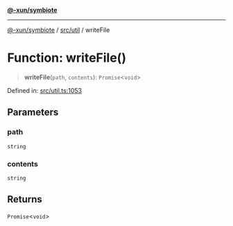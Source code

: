 [**@-xun/symbiote**](../../../README.md)

***

[@-xun/symbiote](../../../README.md) / [src/util](../README.md) / writeFile

# Function: writeFile()

> **writeFile**(`path`, `contents`): `Promise`\<`void`\>

Defined in: [src/util.ts:1053](https://github.com/Xunnamius/symbiote/blob/c3eb624b24481297d928007f103c9d2138e49cb7/src/util.ts#L1053)

## Parameters

### path

`string`

### contents

`string`

## Returns

`Promise`\<`void`\>
